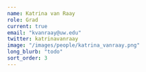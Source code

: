 ```yaml
---
name: Katrina van Raay	
role: Grad
current: true
email: "kvanraay@uw.edu"
twitter: katrinavanraay
image: "/images/people/katrina_vanraay.png"
long_blurb: "todo"
sort_order: 3
---
```

